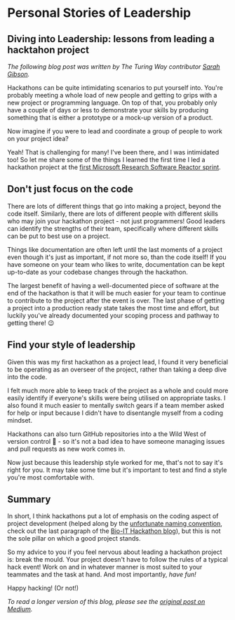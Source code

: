# Personal Stories of Leadership

## Diving into Leadership: lessons from leading a hacktahon project

_The following blog post was written by The Turing Way contributor [Sarah Gibson](https://www.turing.ac.uk/people/researchers/sarah-gibson)._

Hackathons can be quite intimidating scenarios to put yourself into. You're probably meeting a whole load of new people and getting to grips with a new project or programming language. On top of that, you probably only have a couple of days or less to demonstrate your skills by producing something that is either a prototype or a mock-up version of a product.

Now imagine if you were to lead and coordinate a group of people to work on your project idea?

Yeah! That is challenging for many! I've been there, and I was intimidated too! So let me share some of the things I learned the first time I led a hackathon project at the [first Microsoft Research Software Reactor sprint](https://research-software-reactor.github.io/blog/sprint0).

## Don't just focus on the code

There are lots of different things that go into making a project, beyond the code itself. Similarly, there are lots of different people with different skills who may join your hackathon project - not just programmers! Good leaders can identify the strengths of their team, specifically where different skills can be put to best use on a project.

Things like documentation are often left until the last moments of a project even though it's just as important, if not more so, than the code itself! If you have someone on your team who likes to write, documentation can be kept up-to-date as your codebase changes through the hackathon.

The largest benefit of having a well-documented piece of software at the end of the hackathon is that it will be much easier for your team to continue to contribute to the project after the event is over. The last phase of getting a project into a production ready state takes the most time and effort, but luckily you've already documented your scoping process and pathway to getting there! 😉

## Find your style of leadership

Given this was my first hackathon as a project lead, I found it very beneficial to be operating as an overseer of the project, rather than taking a deep dive into the code.

I felt much more able to keep track of the project as a whole and could more easily identify if everyone's skills were being utilised on appropriate tasks. I also found it much easier to mentally switch gears if a team member asked for help or input because I didn't have to disentangle myself from a coding mindset.

Hackathons can also turn GitHub repositories into a the Wild West of version control 🤠 - so it's not a bad idea to have someone managing issues and pull requests as new work comes in.

Now just because this leadership style worked for me, that's not to say it's right for you. It may take some time but it's important to test and find a style you're most comfortable with.

## Summary

In short, I think hackathons put a lot of emphasis on the coding aspect of project development (helped along by the [unfortunate naming convention](https://github.com/hackseq/October_2016/issues/24), check out the last paragraph of the [Bio-IT Hackathon blog](https://grp-bio-it.embl-community.io/blogs/posts/2019-08-29-hackathon-report/)), but this is not the sole pillar on which a good project stands.

So my advice to you if you feel nervous about leading a hackathon project is: break the mould. Your project doesn't have to follow the rules of a typical hack event! Work on and in whatever manner is most suited to your teammates and the task at hand. And most importantly, _have fun!_

Happy hacking! (Or not!)

_To read a longer version of this blog, please see the [original post on Medium](https://blog.jupyter.org/diving-into-leadership-to-build-push-button-code-df2a075c9914)._
